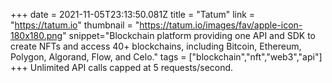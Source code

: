 +++
date = 2021-11-05T23:13:50.081Z
title = "Tatum"
link = "https://tatum.io"
thumbnail = "https://tatum.io/images/fav/apple-icon-180x180.png"
snippet="Blockchain platform providing one API and SDK to create NFTs and access 40+ blockchains, including Bitcoin, Ethereum, Polygon, Algorand, Flow, and Celo."
tags = ["blockchain","nft","web3","api"]
+++
Unlimited API calls capped at 5 requests/second.
